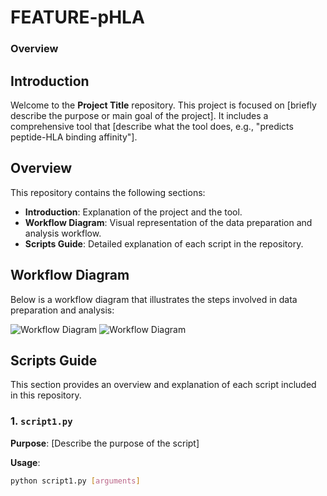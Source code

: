 # FEATURE-pHLA

### Overview

## Introduction

Welcome to the **Project Title** repository. This project is focused on [briefly describe the purpose or main goal of the project]. It includes a comprehensive tool that [describe what the tool does, e.g., "predicts peptide-HLA binding affinity"].

## Overview

This repository contains the following sections:
- **Introduction**: Explanation of the project and the tool.
- **Workflow Diagram**: Visual representation of the data preparation and analysis workflow.
- **Scripts Guide**: Detailed explanation of each script in the repository.

## Workflow Diagram

Below is a workflow diagram that illustrates the steps involved in data preparation and analysis:

![Workflow Diagram](abstract_smmary.drawio.png)
![Workflow Diagram](bstract_smmary.drawio.png)
## Scripts Guide

This section provides an overview and explanation of each script included in this repository.

### 1. `script1.py`

**Purpose**: [Describe the purpose of the script]

**Usage**:
```bash
python script1.py [arguments]
